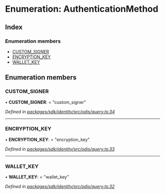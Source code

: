 # Enumeration: AuthenticationMethod

## Index

### Enumeration members

* [CUSTOM_SIGNER](_odis_query_.authenticationmethod.md#custom_signer)
* [ENCRYPTION_KEY](_odis_query_.authenticationmethod.md#encryption_key)
* [WALLET_KEY](_odis_query_.authenticationmethod.md#wallet_key)

## Enumeration members

###  CUSTOM_SIGNER

• **CUSTOM_SIGNER**: = "custom_signer"

*Defined in [packages/sdk/identity/src/odis/query.ts:34](https://github.com/celo-org/celo-monorepo/blob/master/packages/sdk/identity/src/odis/query.ts#L34)*

___

###  ENCRYPTION_KEY

• **ENCRYPTION_KEY**: = "encryption_key"

*Defined in [packages/sdk/identity/src/odis/query.ts:33](https://github.com/celo-org/celo-monorepo/blob/master/packages/sdk/identity/src/odis/query.ts#L33)*

___

###  WALLET_KEY

• **WALLET_KEY**: = "wallet_key"

*Defined in [packages/sdk/identity/src/odis/query.ts:32](https://github.com/celo-org/celo-monorepo/blob/master/packages/sdk/identity/src/odis/query.ts#L32)*
